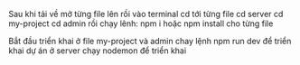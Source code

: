 
Sau khi tải về mở từng file lên rồi vào terminal cd tới từng file
cd server
cd my-project
cd admin
rồi chạy lênh:
npm i hoặc npm install cho từng file

Bắt đầu triển khai
ở file my-project và admin chay lệnh npm run dev để triển khai dự án
ở server chạy nodemon để triển khai 
